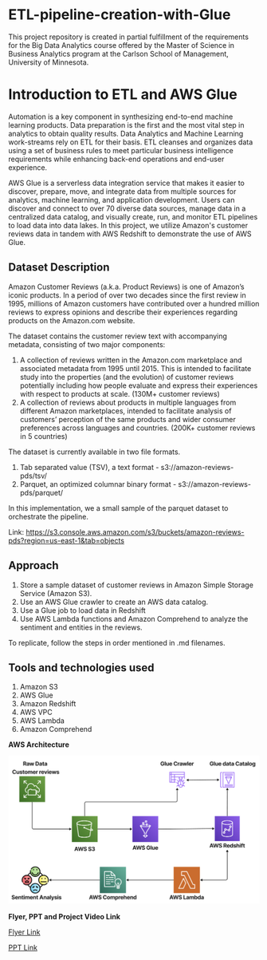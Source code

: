 # ETL-pipeline-creation-with-Glue

This project repository is created in partial fulfillment of the requirements for the Big Data Analytics course offered by the Master of Science in Business Analytics program at the Carlson School of Management, University of Minnesota.

# Introduction to ETL and AWS Glue

Automation is a key component in synthesizing end-to-end machine learning products. Data preparation is the first and the most vital step in analytics to obtain quality results. Data Analytics and Machine Learning work-streams rely on ETL for their basis. ETL cleanses and organizes data using a set of business rules to meet particular business intelligence requirements while enhancing back-end operations and end-user experience. 
 
AWS Glue is a serverless data integration service that makes it easier to discover, prepare, move, and integrate data from multiple sources for analytics, machine learning, and application development. Users can discover and connect to over 70 diverse data sources, manage data in a centralized data catalog, and visually create, run, and monitor ETL pipelines to load data into data lakes. In this project, we utilize Amazon's customer reviews data in tandem with AWS Redshift to demonstrate the use of AWS Glue.
 
## Dataset Description

Amazon Customer Reviews (a.k.a. Product Reviews) is one of Amazon’s iconic products. In a period of over two decades since the first review in 1995, millions of Amazon customers have contributed over a hundred million reviews to express opinions and describe their experiences regarding products on the Amazon.com website. 

The dataset contains the customer review text with accompanying metadata, consisting of two major components:

1. A collection of reviews written in the Amazon.com marketplace and associated metadata from 1995 until 2015. This is intended to facilitate study into the properties (and the evolution) of customer reviews potentially including how people evaluate and express their experiences with respect to products at scale. (130M+ customer reviews)
2. A collection of reviews about products in multiple languages from different Amazon marketplaces, intended to facilitate analysis of customers’ perception of the same products and wider consumer preferences across languages and countries. (200K+ customer reviews in 5 countries)

The dataset is currently available in two file formats.

1. Tab separated value (TSV), a text format - s3://amazon-reviews-pds/tsv/
2. Parquet, an optimized columnar binary format - s3://amazon-reviews-pds/parquet/

In this implementation, we a small sample of the parquet dataset to orchestrate the pipeline.

Link: https://s3.console.aws.amazon.com/s3/buckets/amazon-reviews-pds?region=us-east-1&tab=objects

## Approach

1. Store a sample dataset of customer reviews in Amazon Simple Storage Service (Amazon S3).
2. Use an AWS Glue crawler to create an AWS data catalog.
3. Use a Glue job to load data in Redshift
4. Use AWS Lambda functions and Amazon Comprehend to analyze the sentiment and entities in the reviews.

To replicate, follow the steps in order mentioned in .md filenames.

## Tools and technologies used

1. Amazon S3
2. AWS Glue
3. Amazon Redshift
4. AWS VPC
5. AWS Lambda
6. Amazon Comprehend

**AWS Architecture**

![plot](Images/Architecture.png)

**Flyer, PPT and Project Video Link**

[Flyer Link](Images/Flyer.pdf)

[PPT Link](https://docs.google.com/presentation/d/1iY0Q9V4hJqRbCnPJgCE8HwLcDXeXjKx8/edit?usp=sharing&ouid=112117916252631522217&rtpof=true&sd=true)

